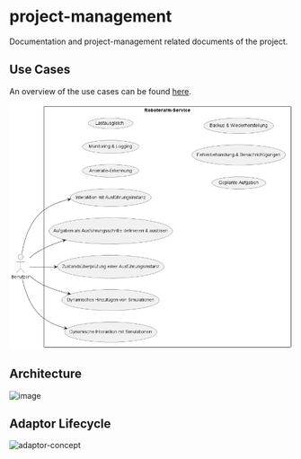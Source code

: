 # project-management
Documentation and project-management related documents of the project.

## Use Cases
An overview of the use cases can be found  [here](use-cases/overview.md).

![Alt text](use-cases/diagram.png)


## Architecture
![image](https://github.com/jku-swe-simcomp/project-management/assets/52571862/d83d0717-f456-4354-b05b-73ef6ab84341)


## Adaptor Lifecycle
![adaptor-concept](https://github.com/jku-swe-simcomp/project-management/assets/52571862/613ac8ca-4f01-4267-bd3b-a995354347c6)
